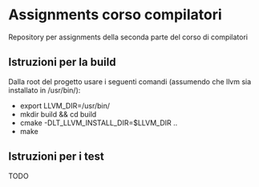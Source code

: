 # Assignments corso compilatori
Repository per assignments della seconda parte del corso di compilatori

## Istruzioni per la build
Dalla root del progetto usare i seguenti comandi  (assumendo che llvm sia installato in /usr/bin/):

- export LLVM_DIR=/usr/bin/
- mkdir build && cd build
- cmake -DLT_LLVM_INSTALL_DIR=$LLVM_DIR ..
- make

## Istruzioni per i test
TODO
